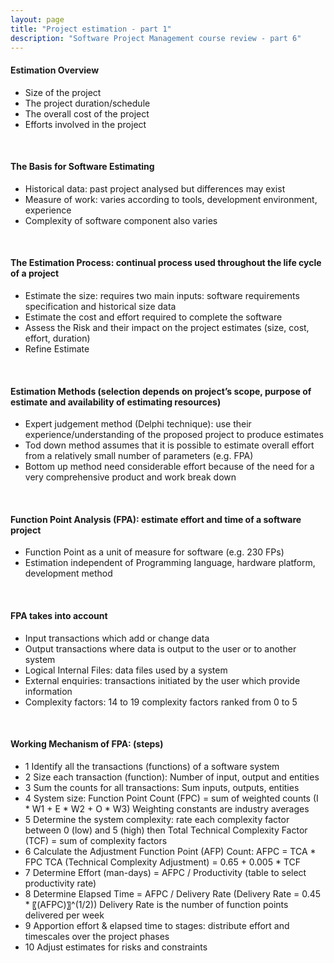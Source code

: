 ```yaml
---
layout: page
title: "Project estimation - part 1"
description: "Software Project Management course review - part 6"
---
```


#### Estimation Overview

* Size of the project
* The project duration/schedule
* The overall cost of the project
* Efforts involved in the project

<br/>

#### The Basis for Software Estimating

* Historical data: past project analysed but differences may exist
* Measure of work: varies according to tools, development environment, experience
* Complexity of software component also varies

<br/>

#### The Estimation Process: continual process used throughout the life cycle of a project

* Estimate the size: requires two main inputs: software requirements specification and historical size data
* Estimate the cost and effort required to complete the software
* Assess the Risk and their impact on the project estimates (size, cost, effort, duration)
* Refine Estimate

<br/>

#### Estimation Methods (selection depends on project’s scope, purpose of estimate and availability of estimating resources)

* Expert judgement method (Delphi technique): use their experience/understanding of the proposed project to produce estimates
* Tod down method assumes that it is possible to estimate overall effort from a relatively small number of parameters (e.g. FPA)
* Bottom up method need considerable effort because of the need for a very comprehensive product and work break down

<br/>

#### Function Point Analysis (FPA): estimate effort and time of a software project

* Function Point as a unit of measure for software (e.g. 230 FPs)
* Estimation independent of Programming language, hardware platform, development method

<br/>

#### FPA takes into account

* Input transactions which add or change data
* Output transactions where data is output to the user or to another system
* Logical Internal Files: data files used by a system
* External enquiries: transactions initiated by the user which provide information
* Complexity factors: 14 to 19 complexity factors ranked from 0 to 5

<br/>

#### Working Mechanism of FPA: (steps)

* 1 Identify all the transactions (functions) of a software system
* 2 Size each transaction (function): Number of input, output and entities
* 3 Sum the counts for all transactions: Sum inputs, outputs, entities
* 4 System size: Function Point Count (FPC) = sum of weighted counts (I * W1 + E * W2 + O * W3) Weighting constants are industry averages
* 5 Determine the system complexity: rate each complexity factor between 0 (low) and 5 (high) then Total Technical Complexity Factor (TCF) = sum of complexity factors
* 6 Calculate the Adjustment Function Point (AFP) Count: AFPC = TCA * FPC
TCA (Technical Complexity Adjustment) = 0.65 + 0.005 * TCF
* 7 Determine Effort (man-days) = AFPC / Productivity (table to select productivity rate)
* 8 Determine Elapsed Time = AFPC / Delivery Rate (Delivery Rate = 0.45 * 〖(AFPC)〗^(1/2))
Delivery Rate is the number of function points delivered per week
* 9 Apportion effort & elapsed time to stages: distribute effort and timescales over the project phases
* 10 Adjust estimates for risks and constraints
